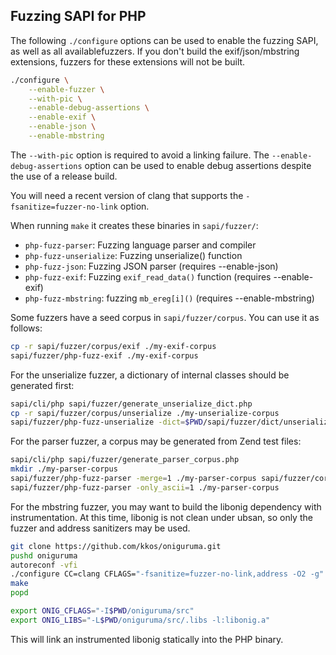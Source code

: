 Fuzzing SAPI for PHP
--------------------

The following `./configure` options can be used to enable the fuzzing SAPI, as well as all availablefuzzers. If you don't build the exif/json/mbstring extensions, fuzzers for these extensions will not be built.

```sh
./configure \
    --enable-fuzzer \
    --with-pic \
    --enable-debug-assertions \
    --enable-exif \
    --enable-json \
    --enable-mbstring
```

The `--with-pic` option is required to avoid a linking failure. The `--enable-debug-assertions` option can be used to enable debug assertions despite the use of a release build.

You will need a recent version of clang that supports the `-fsanitize=fuzzer-no-link` option.

When running `make` it creates these binaries in `sapi/fuzzer/`:

* `php-fuzz-parser`: Fuzzing language parser and compiler
* `php-fuzz-unserialize`: Fuzzing unserialize() function
* `php-fuzz-json`: Fuzzing JSON parser (requires --enable-json)
* `php-fuzz-exif`: Fuzzing `exif_read_data()` function (requires --enable-exif)
* `php-fuzz-mbstring`: fuzzing `mb_ereg[i]()` (requires --enable-mbstring)

Some fuzzers have a seed corpus in `sapi/fuzzer/corpus`. You can use it as follows:

```sh
cp -r sapi/fuzzer/corpus/exif ./my-exif-corpus
sapi/fuzzer/php-fuzz-exif ./my-exif-corpus
```

For the unserialize fuzzer, a dictionary of internal classes should be generated first:

```sh
sapi/cli/php sapi/fuzzer/generate_unserialize_dict.php
cp -r sapi/fuzzer/corpus/unserialize ./my-unserialize-corpus
sapi/fuzzer/php-fuzz-unserialize -dict=$PWD/sapi/fuzzer/dict/unserialize ./my-unserialize-corpus
```

For the parser fuzzer, a corpus may be generated from Zend test files:

```sh
sapi/cli/php sapi/fuzzer/generate_parser_corpus.php
mkdir ./my-parser-corpus
sapi/fuzzer/php-fuzz-parser -merge=1 ./my-parser-corpus sapi/fuzzer/corpus/parser
sapi/fuzzer/php-fuzz-parser -only_ascii=1 ./my-parser-corpus
```

For the mbstring fuzzer, you may want to build the libonig dependency with instrumentation. At this time, libonig is not clean under ubsan, so only the fuzzer and address sanitizers may be used.

```sh
git clone https://github.com/kkos/oniguruma.git
pushd oniguruma
autoreconf -vfi
./configure CC=clang CFLAGS="-fsanitize=fuzzer-no-link,address -O2 -g"
make
popd

export ONIG_CFLAGS="-I$PWD/oniguruma/src"
export ONIG_LIBS="-L$PWD/oniguruma/src/.libs -l:libonig.a"
```

This will link an instrumented libonig statically into the PHP binary.
